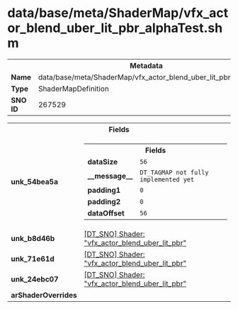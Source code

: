 <h1>data/base/meta/ShaderMap/vfx_actor_blend_uber_lit_pbr_alphaTest.shm</h1><table><tr><th colspan="100%">Metadata</th></tr><tr><td><b>Name</b></td><td>data/base/meta/ShaderMap/vfx_actor_blend_uber_lit_pbr_alphaTest.shm</td></tr><tr><td><b>Type</b></td><td>ShaderMapDefinition</td></tr><tr><td><b>SNO ID</b></td><td>267529</td></tr></table>

<table><tr><th colspan="100%">Fields</th></tr><tr><td><b>unk_54bea5a</b></td><td><table><tr><th colspan="100%">Fields</th></tr><tr><td><b>dataSize</b></td><td><code>56</code></td></tr><tr><td><b>__message__</b></td><td><code>DT_TAGMAP not fully implemented yet</code></td></tr><tr><td><b>padding1</b></td><td><code>0</code></td></tr><tr><td><b>padding2</b></td><td><code>0</code></td></tr><tr><td><b>dataOffset</b></td><td><code>56</code></td></tr></table>

</td></tr><tr><td><b>unk_b8d46b</b></td><td><a href="..\Shader\vfx_actor_blend_uber_lit_pbr.shd">[DT_SNO] Shader: "vfx_actor_blend_uber_lit_pbr"</a></td></tr><tr><td><b>unk_71e61d</b></td><td><a href="..\Shader\vfx_actor_blend_uber_lit_pbr.shd">[DT_SNO] Shader: "vfx_actor_blend_uber_lit_pbr"</a></td></tr><tr><td><b>unk_24ebc07</b></td><td><a href="..\Shader\vfx_actor_blend_uber_lit_pbr.shd">[DT_SNO] Shader: "vfx_actor_blend_uber_lit_pbr"</a></td></tr><tr><td><b>arShaderOverrides</b></td><td></td></tr></table>

